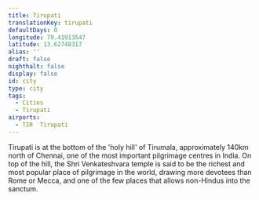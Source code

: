 ```yaml
---
title: Tirupati
translationKey: tirupati
defaultDays: 0
longitude: 79.41913547
latitude: 13.62748317
alias: ''
draft: false
nighthalt: false
display: false
id: city
type: city
tags:
  - Cities
  - Tirupati
airports:
  - TIR  Tirupati
---
```


Tirupati is at the bottom of the 'holy hill' of Tirumala, approximately 140km north of Chennai, one of the most important pilgrimage centres in India. On top of the hill, the Shri Venkateshvara temple is said to be the richest and most popular place of pilgrimage in the world, drawing more devotees than Rome or Mecca, and one of the few places that allows non-Hindus into the sanctum. 